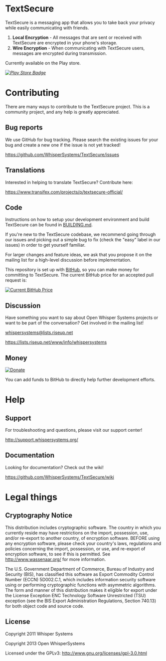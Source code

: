 # TextSecure

TextSecure is a messaging app that allows you to take back your privacy while easily communicating with friends.

1. **Local Encryption** - All messages that are sent or received with TextSecure are encrypted in your phone's storage.
2. **Wire Encryption** - When communicating with TextSecure users, messages are encrypted during transmission.

Currently available on the Play store.

*[![Play Store Badge](https://developer.android.com/images/brand/en_app_rgb_wo_60.png)](https://play.google.com/store/apps/details?id=org.thoughtcrime.securesms)*

# Contributing
There are many ways to contribute to the TextSecure project. This is a community project, and any help is greatly appreciated.

## Bug reports
We use GitHub for bug tracking. Please search the existing issues for your bug and create a new one if the issue is not yet tracked!

https://github.com/WhisperSystems/TextSecure/issues

## Translations
Interested in helping to translate TextSecure? Contribute here:

https://www.transifex.com/projects/p/textsecure-official/

## Code
Instructions on how to setup your development environment and build TextSecure can be found in  [BUILDING.md](https://github.com/WhisperSystems/TextSecure/blob/master/BUILDING.md).

If you're new to the TextSecure codebase, we recommend going through our issues and picking out a simple bug to fix (check the "easy" label in our issues) in order to get yourself familiar.

For larger changes and feature ideas, we ask that you propose it on the mailing list for a high-level discussion before implementation.

This repository is set up with [BitHub](https://whispersystems.org/blog/bithub/), so you can make money for committing to TextSecure. The current BitHub price for an accepted pull request is:

[![Current BitHub Price](https://bithub.herokuapp.com/v1/status/payment/commit/)](https://whispersystems.org/blog/bithub/)

## Discussion
Have something you want to say about Open Whisper Systems projects or want to be part of the conversation? Get involved in the mailing list!

whispersystems@lists.riseup.net

https://lists.riseup.net/www/info/whispersystems

## Money
[![Donate](https://coinbase.com/assets/buttons/donation_large-6ec72b1a9eec516944e50a22aca7db35.png)](https://whispersystems.org/blog/bithub/)

You can add funds to BitHub to directly help further development efforts.

Help
====
## Support
For troubleshooting and questions, please visit our support center!

http://support.whispersystems.org/

## Documentation
Looking for documentation? Check out the wiki!

https://github.com/WhisperSystems/TextSecure/wiki

# Legal things
## Cryptography Notice

This distribution includes cryptographic software. The country in which you currently reside may have restrictions on the import, possession, use, and/or re-export to another country, of encryption software.
BEFORE using any encryption software, please check your country's laws, regulations and policies concerning the import, possession, or use, and re-export of encryption software, to see if this is permitted.
See <http://www.wassenaar.org/> for more information.

The U.S. Government Department of Commerce, Bureau of Industry and Security (BIS), has classified this software as Export Commodity Control Number (ECCN) 5D002.C.1, which includes information security software using or performing cryptographic functions with asymmetric algorithms.
The form and manner of this distribution makes it eligible for export under the License Exception ENC Technology Software Unrestricted (TSU) exception (see the BIS Export Administration Regulations, Section 740.13) for both object code and source code.

## License

Copyright 2011 Whisper Systems

Copyright 2013 Open WhisperSystems

Licensed under the GPLv3: http://www.gnu.org/licenses/gpl-3.0.html
